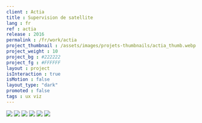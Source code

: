 ```yaml
---
client : Actia
title : Supervision de satellite
lang : fr
ref : actia
release : 2016
permalink : /fr/work/actia
project_thumbnail : /assets/images/projets-thumbnails/actia_thumb.webp
project_weight : 10
project_bg : #222222
project_fg : #FFFFFF
layout : project
isInteraction : true
isMotion : false
layout_type: "dark"
promoted : false
tags : ux viz
---
```


![](/assets/images/projets/actia-1.webp)
![](/assets/images/projets/actia-2.webp)
![](/assets/images/projets/actia-3.webp)
![](/assets/images/projets/actia-4.webp)
![](/assets/images/projets/actia-5.webp)
![](/assets/images/projets/actia-6.webp)
